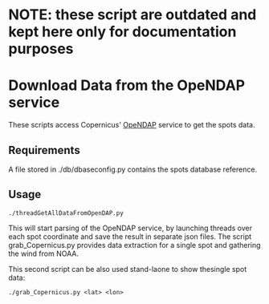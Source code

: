 # NOTE: these script are outdated and kept here only for documentation purposes

# Download Data from the OpeNDAP service

These scripts access Copernicus' [OpeNDAP](http://cmems-med-mfc.eu/thredds/dodsC/sv03-med-hcmr-wav-an-fc-h.html) service to get the spots data.

## Requirements
A file stored in ./db/dbaseconfig.py contains the spots database reference.

## Usage
```
./threadGetAllDataFromOpenDAP.py
```
This will start parsing of the OpeNDAP service, by launching threads over each spot coordinate and save the result in separate json files. The script grab_Copernicus.py provides data extraction for a single spot and gathering the wind from NOAA.

This second script can be also used stand-laone to show thesingle  spot data:

```
./grab_Copernicus.py <lat> <lon> 
```
